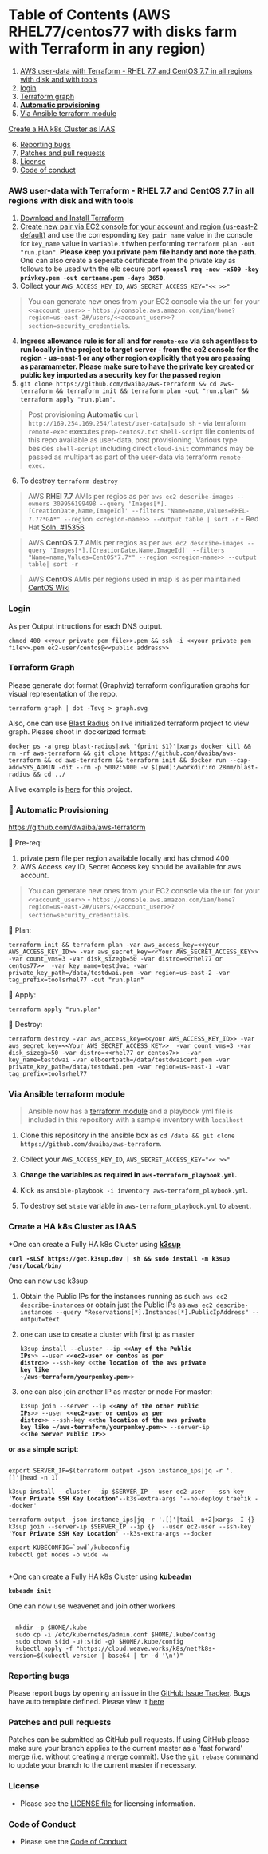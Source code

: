 Table of Contents (AWS RHEL77/centos77 with disks farm with Terraform in any region)
=================

1. [AWS user-data with Terraform - RHEL 7.7 and CentOS 7.7 in all regions with disk and with tools](#aws-user-data-with-terraform-rhel-7.7-and-centOS-7.7-in-all-regions-with-disk-and-with-tools)
2. [login](#login)
3. [Terraform graph](#terraform-graph)
4. **[Automatic provisioning](#high_brightness-automatic-provisioning)**
5.  [Via Ansible terraform module](#via-ansible-terraform-module)

   [Create a HA k8s Cluster as IAAS](#create-a-ha-k8s-cluster-as-iaas)
   
6. [Reporting bugs](#reporting-bugs)
7. [Patches and pull requests](#patches-and-pull-requests)
8. [License](#license)
9. [Code of conduct](#code-of-conduct)

### AWS user-data with Terraform - RHEL 7.7 and CentOS 7.7 in all regions with disk and with tools

1. [Download and Install Terraform](https://www.terraform.io/downloads.html)
2. [Create new pair via EC2 console for your account and region (us-east-2 default)](https://us-east-2.console.aws.amazon.com/ec2/v2/home?region=us-east-2#KeyPairs:sort=keyName) and use the corresponding `Key pair name` value in the console for `key_name` value in `variable.tf`when performing `terraform plan -out "run.plan"`. **Please keep you private pem file handy and note the path.** One can also create a seperate certificate from the private key as follows to be used with the elb secure port **`openssl req -new -x509 -key privkey.pem -out certname.pem -days 3650`**.
3. Collect your  `AWS_ACCESS_KEY_ID`, `AWS_SECRET_ACCESS_KEY="<< >>"`

> You can generate new ones from your EC2 console via the url for your `<<account_user>>` - `https://console.aws.amazon.com/iam/home?region=us-east-2#/users/<<account_user>>?section=security_credentials`.

4. **Ingress allowance rule is for all and  for `remote-exe` via ssh agentless to run locally in the project to target server - from the ec2 console for the region - us-east-1 or any other region explicitly that you are passing as paramameter. Please make sure to have the private key created or public key imported as a security key for the passed region**
5. `git clone https://github.com/dwaiba/aws-terraform && cd aws-terraform && terraform init && terraform plan -out "run.plan" && terraform apply "run.plan"`.

> Post provisioning **Automatic** `curl http://169.254.169.254/latest/user-data|sudo sh` - via terraform `remote-exec` executes `prep-centos7.txt` `shell-script` file contents of this repo available as user-data, post provisioning. Various type besides `shell-script` including direct `cloud-init` commands may be passed as multipart as part of the user-data via terraform `remote-exec`.
6. To destroy `terraform destroy`

> AWS **RHEl 7.7** AMIs per regios as per `aws ec2 describe-images --owners 309956199498 --query 'Images[*].[CreationDate,Name,ImageId]' --filters "Name=name,Values=RHEL-7.7?*GA*" --region <<region-name>> --output table | sort -r` - Red Hat [Soln. #15356](https://access.redhat.com/solutions/15356)

> AWS **CentOS 7.7** AMIs per regios as per `aws ec2 describe-images --query 'Images[*].[CreationDate,Name,ImageId]' --filters "Name=name,Values=CentOS*7.7*" --region <<region-name>> --output table| sort -r`


> AWS **CentOS** AMIs per regions used in map is as per maintained [CentOS Wiki](https://wiki.centos.org/Cloud/AWS#head-78d1e3a4e6ba5c5a3847750d88266916ffe69648)

### Login

As per Output intructions for each  DNS output. 

`chmod 400 <<your private pem file>>.pem && ssh -i <<your private pem file>>.pem ec2-user/centos@<<public address>>`


### Terraform Graph
Please generate dot format (Graphviz) terraform configuration graphs for visual representation of the repo.

`terraform graph | dot -Tsvg > graph.svg`

Also, one can use [Blast Radius](https://github.com/28mm/blast-radius) on live initialized terraform project to view graph.
Please shoot in dockerized format:

`docker ps -a|grep blast-radius|awk '{print $1}'|xargs docker kill && rm -rf aws-terraform && git clone https://github.com/dwaiba/aws-terraform && cd aws-terraform && terraform init && docker run --cap-add=SYS_ADMIN -dit --rm -p 5002:5000 -v $(pwd):/workdir:ro 28mm/blast-radius && cd ../`

 A live example is [here](http://buildservers.westeurope.cloudapp.azure.com:5002/) for this project. 

### :high_brightness: Automatic Provisioning

https://github.com/dwaiba/aws-terraform

:beginner: Pre-req: 

1. private pem file per region available locally and has chmod 400
2. AWS Access key ID, Secret Access key should be available for aws account.

> You can generate new ones from your EC2 console via the url for your `<<account_user>>` - `https://console.aws.amazon.com/iam/home?region=us-east-2#/users/<<account_user>>?section=security_credentials`.

:beginner: Plan:

`terraform init && terraform plan -var aws_access_key=<<your AWS_ACCESS_KEY_ID>> -var aws_secret_key=<<Your AWS_SECRET_ACCESS_KEY>>  -var count_vms=3 -var disk_sizegb=50 -var distro=<<rhel77 or centos77>>  -var key_name=testdwai -var private_key_path=/data/testdwai.pem -var region=us-east-2 -var tag_prefix=toolsrhel77 -out "run.plan"`

:beginner: Apply:

`terraform apply "run.plan"`

:beginner: Destroy:

`terraform destroy -var aws_access_key=<<your AWS_ACCESS_KEY_ID>> -var aws_secret_key=<<Your AWS_SECRET_ACCESS_KEY>>  -var count_vms=3 -var disk_sizegb=50 -var distro=<<rhel77 or centos7>>  -var key_name=testdwai -var elbcertpath=/data/testdwaicert.pem -var private_key_path=/data/testdwai.pem -var region=us-east-1 -var tag_prefix=toolsrhel77`

### Via Ansible terraform module
> Ansible now has a [terraform module](https://docs.ansible.com/ansible/2.7/modules/terraform_module.html) and a playbook yml file is included in this repository with a sample inventory with `localhost`

1. Clone this repository in the ansible box as `cd /data && git clone https://github.com/dwaiba/aws-terraform`.

2. Collect your  `AWS_ACCESS_KEY_ID`, `AWS_SECRET_ACCESS_KEY="<< >>"`

3. **Change the variables as required in `aws-terraform_playbook.yml`.**

4. Kick as `ansible-playbook -i inventory aws-terraform_playbook.yml`.

5. To destroy set `state` variable in `aws-terraform_playbook.yml` to `absent`.

### Create a HA k8s Cluster as IAAS

*One can create a Fully HA k8s Cluster using **[k3sup](https://k3sup.dev/)**

<pre><code><b>curl -sLSf https://get.k3sup.dev | sh && sudo install -m k3sup /usr/local/bin/</b></code></pre>

One can now use k3sup

1. Obtain the Public IPs for the instances running as such `aws ec2 describe-instances` or obtain just the Public IPs as `aws ec2 describe-instances --query "Reservations[*].Instances[*].PublicIpAddress" --output=text`

2. one can use to create a cluster with first ip as master <pre><code>k3sup install --cluster --ip <<<b>Any of the Public IPs</b>>> --user <<<b>ec2-user or centos as per distro</b>>> --ssh-key <<<b>the location of the aws private key like ~/aws-terraform/yourpemkey.pem</b>>></code></pre>

3. one can also join another IP as master or node For master: <pre><code>k3sup join --server --ip <<<b>Any of the other Public IPs</b>>> --user <<<b>ec2-user or centos as per distro</b>>> --ssh-key <<<b>the location of the aws private key like ~/aws-terraform/yourpemkey.pem</b>>> --server-ip <<<b>The Server Public IP</b>>> </code></pre>

<b>or as a simple script</b>:

<pre><code>
export SERVER_IP=$(terraform output -json instance_ips|jq -r '.[]'|head -n 1)

k3sup install --cluster --ip $SERVER_IP --user ec2-user  --ssh-key <b>'Your Private SSH Key Location'</b>--k3s-extra-args '--no-deploy traefik --docker'

terraform output -json instance_ips|jq -r '.[]'|tail -n+2|xargs -I {} k3sup join --server-ip $SERVER_IP --ip {}  --user ec2-user --ssh-key <b>'Your Private SSH Key Location'</b> --k3s-extra-args --docker

export KUBECONFIG=`pwd`/kubeconfig
kubectl get nodes -o wide -w

</code></pre>

*One can create a Fully HA k8s Cluster using **[kubeadm](https://kubernetes.io/docs/setup/production-environment/tools/kubeadm/create-cluster-kubeadm/)**

<pre><code><b>kubeadm init</b></code></pre>

One can now use weavenet and join other workers
<pre><code>
  mkdir -p $HOME/.kube
  sudo cp -i /etc/kubernetes/admin.conf $HOME/.kube/config
  sudo chown $(id -u):$(id -g) $HOME/.kube/config
  kubectl apply -f "https://cloud.weave.works/k8s/net?k8s-version=$(kubectl version | base64 | tr -d '\n')"
</code></pre>



### Reporting bugs

Please report bugs  by opening an issue in the [GitHub Issue Tracker](https://github.com/dwaiba/aws-terraform/issues).
Bugs have auto template defined. Please view it [here](https://github.com/dwaiba/aws-terraform/blob/master/.github/ISSUE_TEMPLATE/bug_report.md)

### Patches and pull requests

Patches can be submitted as GitHub pull requests. If using GitHub please make sure your branch applies to the current master as a 'fast forward' merge (i.e. without creating a merge commit). Use the `git rebase` command to update your branch to the current master if necessary.

### License
  * Please see the [LICENSE file](https://github.com/dwaiba/aws-terraform/blob/master/LICENSE) for licensing information.

### Code of Conduct
  * Please see the [Code of Conduct](https://github.com/dwaiba/aws-terraform/blob/master/CODE_OF_CONDUCT.md)
